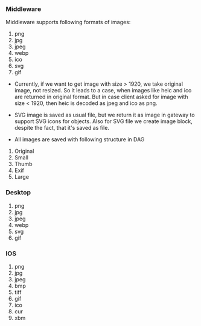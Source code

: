 ### Middleware
Middleware supports following formats of images:
1. png
2. jpg
3. jpeg
4. webp 
5. ico 
6. svg 
7. gif

* Currently, if we want to get image with size > 1920, we take original image, not resized. So it leads to a case, 
when images like heic and ico are returned in original format. But in case client asked for image with size < 1920, then
heic is decoded as jpeg and ico as png.

* SVG image is saved as usual file, but we return it as image in gateway to support SVG icons for objects. Also for SVG file we create image block, 
despite the fact, that it's saved as file.

* All images are saved with following structure in DAG  
1. Original
2. Small
3. Thumb
4. Exif
5. Large

### Desktop
1. png
2. jpg
3. jpeg
4. webp 
5. svg 
6. gif

### IOS
1. png
2. jpg
3. jpeg
4. bmp
5. tiff
6. gif
7. ico
8. cur
9. xbm